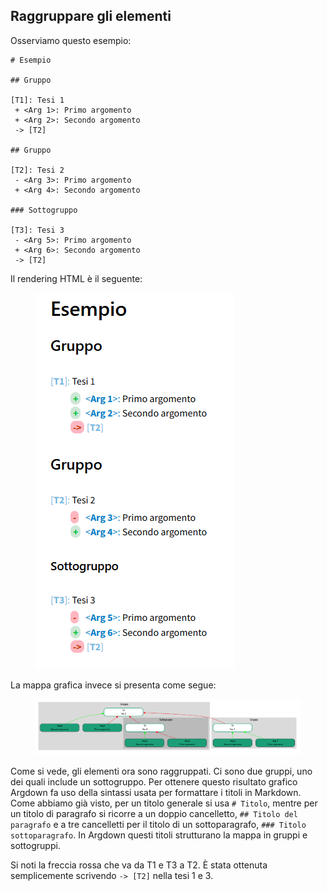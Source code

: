 ## Raggruppare gli elementi

Osserviamo questo esempio:

```
# Esempio

## Gruppo

[T1]: Tesi 1
 + <Arg 1>: Primo argomento
 + <Arg 2>: Secondo argomento
 -> [T2]

## Gruppo

[T2]: Tesi 2
 - <Arg 3>: Primo argomento
 + <Arg 4>: Secondo argomento

### Sottogruppo

[T3]: Tesi 3
 - <Arg 5>: Primo argomento
 + <Arg 6>: Secondo argomento
 -> [T2]
```
Il rendering HTML è il seguente:

<figure>
  <img src="immagini/gruppi01.png">
</figure>

La mappa grafica invece si presenta come segue:

<figure>
  <img src="immagini/gruppi02.png">
</figure>

Come si vede, gli elementi ora sono raggruppati. Ci sono due gruppi, uno dei quali include un sottogruppo. Per ottenere questo risultato grafico Argdown fa uso della sintassi usata per formattare i titoli in Markdown. Come abbiamo già visto, per un titolo generale si usa `# Titolo`, mentre per un titolo di paragrafo si ricorre a un doppio cancelletto, `## Titolo del paragrafo` e a tre cancelletti per il titolo di un sottoparagrafo, `### Titolo sottoparagrafo`. In Argdown questi titoli strutturano la mappa in gruppi e sottogruppi.

Si noti la freccia rossa che va da T1 e T3 a T2. È stata ottenuta semplicemente scrivendo `-> [T2]` nella tesi 1 e 3. 

